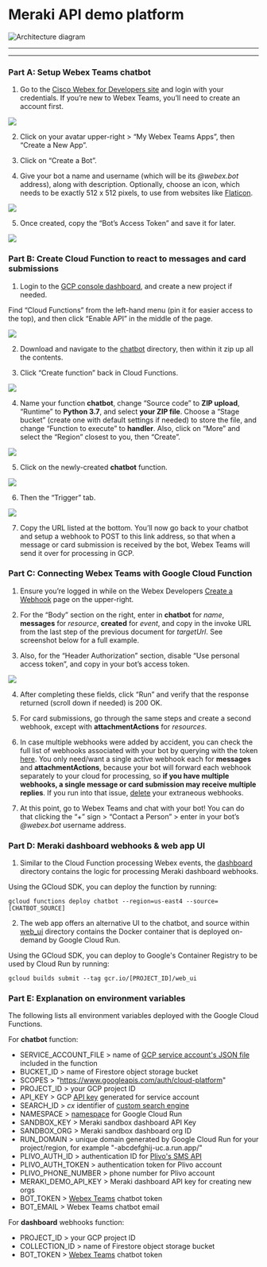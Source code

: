 # Meraki API demo platform
![Architecture diagram](images/Architecture.jpg)

---



---

### Part A: Setup Webex Teams chatbot

1. Go to the [Cisco Webex for Developers site](https://developer.webex.com/) and login with your credentials. If you’re new to Webex Teams, you’ll need to create an account first.

![](images/A1.png)

2. Click on your avatar upper-right > “My Webex Teams Apps”, then “Create a New App”.

3. Click on “Create a Bot”.

4. Give your bot a name and username (which will be its _@webex.bot_ address), along with description. Optionally, choose an icon, which needs to be exactly 512 x 512 pixels, to use from websites like [Flaticon](https://www.flaticon.com/).

![](images/A2.png)

5. Once created, copy the “Bot’s Access Token” and save it for later.

![](images/A3.png)


### Part B: Create Cloud Function to react to messages and card submissions

1. Login to the [GCP console dashboard](https://console.cloud.google.com/), and create a new project if needed.

Find “Cloud Functions” from the left-hand menu (pin it for easier access to the top), and then click “Enable API” in the middle of the page.

![](images/B1.png)

2. Download and navigate to the [chatbot](chatbot) directory, then within it zip up all the contents.

3. Click “Create function” back in Cloud Functions.

![](images/B2.png)

4. Name your function **chatbot**, change “Source code” to **ZIP upload**, “Runtime” to **Python 3.7**, and select **your ZIP file**. Choose a “Stage bucket” (create one with default settings if needed) to store the file, and change “Function to execute” to **handler**. Also, click on “More” and select the “Region” closest to you, then “Create”.

![](images/B3.png)

5. Click on the newly-created **chatbot** function.

![](images/B4.png)

6. Then the “Trigger” tab.

![](images/B5.png)

7. Copy the URL listed at the bottom. You’ll now go back to your chatbot and setup a webhook to POST to this link address, so that when a message or card submission is received by the bot, Webex Teams will send it over for processing in GCP.


### Part C: Connecting Webex Teams with Google Cloud Function

1. Ensure you’re logged in while on the Webex Developers [Create a Webhook](https://developer.webex.com/docs/api/v1/webhooks/create-a-webhook) page on the upper-right.

2. For the “Body” section on the right, enter in **chatbot** for _name_, **messages** for _resource_, **created** for _event_, and copy in the invoke URL from the last step of the previous document for _targetUrl_. See screenshot below for a full example.

3. Also, for the “Header Authorization” section, disable “Use personal access token”, and copy in your bot’s access token.

![](images/C1.png)

4. After completing these fields, click “Run” and verify that the response returned (scroll down if needed) is 200 OK.

5. For card submissions, go through the same steps and create a second webhook, except with **attachmentActions** for _resources_.

5. In case multiple webhooks were added by accident, you can check the full list of webhooks associated with your bot by querying with the token [here](https://developer.webex.com/docs/api/v1/webhooks/list-webhooks). You only need/want a single active webhook each for **messages** and **attachmentActions**, because your bot will forward each webhook separately to your cloud for processing, so **if you have multiple webhooks, a single message or card submission may receive multiple replies**. If you run into that issue, [delete](https://developer.webex.com/docs/api/v1/webhooks/delete-a-webhook) your extraneous webhooks.

6. At this point, go to Webex Teams and chat with your bot! You can do that clicking the “+” sign > “Contact a Person” > enter in your bot’s _@webex.bot_ username address.


### Part D: Meraki dashboard webhooks & web app UI

1. Similar to the Cloud Function processing Webex events, the [dashboard](dashboard) directory contains the logic for processing Meraki dashboard webhooks.

Using the GCloud SDK, you can deploy the function by running:
```
gcloud functions deploy chatbot --region=us-east4 --source=[CHATBOT_SOURCE]
```

2. The web app offers an alternative UI to the chatbot, and source within [web_ui](web_ui) directory contains the Docker container that is deployed on-demand by Google Cloud Run.

Using the GCloud SDK, you can deploy to Google's Container Registry to be used by Cloud Run by running:
```
gcloud builds submit --tag gcr.io/[PROJECT_ID]/web_ui
```


### Part E: Explanation on environment variables

The following lists all environment variables deployed with the Google Cloud Functions.

For **chatbot** function:
- SERVICE_ACCOUNT_FILE > name of [GCP service account's JSON file](https://cloud.google.com/iam/docs/creating-managing-service-account-keys) included in the function
- BUCKET_ID > name of Firestore object storage bucket
- SCOPES > "https://www.googleapis.com/auth/cloud-platform"
- PROJECT_ID > your GCP project ID
- API_KEY > GCP [API key](https://cloud.google.com/docs/authentication/api-keys) generated for service account
- SEARCH_ID > _cx_ identifier of [custom search engine](https://developers.google.com/custom-search/v1/introduction)
- NAMESPACE > [namespace](https://cloud.google.com/config-connector/docs/concepts/namespaces-and-projects) for Google Cloud Run
- SANDBOX_KEY > Meraki sandbox dashboard API Key
- SANDBOX_ORG > Meraki sandbox dashboard org ID
- RUN_DOMAIN > unique domain generated by Google Cloud Run for your project/region, for example "-abcdefghij-uc.a.run.app/"
- PLIVO_AUTH_ID > authentication ID for [Plivo's SMS API](https://www.plivo.com/sms/)
- PLIVO_AUTH_TOKEN > authentication token for Plivo account
- PLIVO_PHONE_NUMBER > phone number for Plivo account
- MERAKI_DEMO_API_KEY > Meraki dashboard API key for creating new orgs
- BOT_TOKEN > [Webex Teams](https://developer.webex.com/) chatbot token
- BOT_EMAIL > Webex Teams chatbot email

For **dashboard** webhooks function:
- PROJECT_ID > your GCP project ID
- COLLECTION_ID > name of Firestore object storage bucket
- BOT_TOKEN > [Webex Teams](https://developer.webex.com/) chatbot token